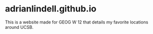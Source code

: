 # adrianlindell.github.io

This is a website made for GEOG W 12 that details my favorite locations around UCSB.
